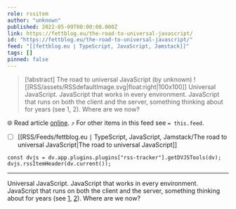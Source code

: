```yaml
---
role: rssitem
author: "unknown"
published: 2022-05-09T00:00:00.000Z
link: https://fettblog.eu/the-road-to-universal-javascript/
id: "https://fettblog.eu/the-road-to-universal-javascript/"
feed: "[[fettblog․eu ∣ TypeScript, JavaScript, Jamstack]]"
tags: []
pinned: false
---
```


> [!abstract] The road to universal JavaScript (by unknown)
> ![[RSS/assets/RSSdefaultImage.svg|float:right|100x100]] Universal JavaScript. JavaScript that works in every environment. JavaScript that runs on both the client and the server, something thinking about for years (see 1, 2). Where are we now?

🌐 Read article [online](https://fettblog.eu/the-road-to-universal-javascript/). ⤴ For other items in this feed see `= this.feed`.

- [ ] [[RSS/Feeds/fettblog․eu ∣ TypeScript, JavaScript, Jamstack/The road to universal JavaScript|The road to universal JavaScript]]

~~~dataviewjs
const dvjs = dv.app.plugins.plugins["rss-tracker"].getDVJSTools(dv);
dvjs.rssItemHeader(dv.current());
~~~

- - -
Universal JavaScript. JavaScript that works in every environment. JavaScript that runs on both the client and the server, something thinking about for years (see [1](https://medium.com/@mjackson/universal-javascript-4761051b7ae9), [2](https://medium.com/airbnb-engineering/isomorphic-javascript-the-future-of-web-apps-10882b7a2ebc)). Where are we now?